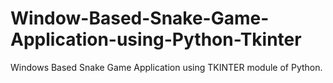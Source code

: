 # Window-Based-Snake-Game-Application-using-Python-Tkinter
Windows Based Snake Game Application using TKINTER module of Python.

